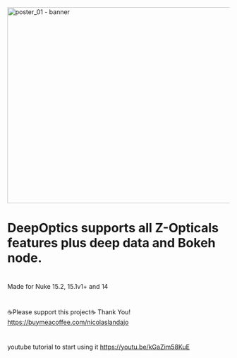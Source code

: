 <img width="1527" height="444" alt="poster_01 - banner" src="https://github.com/user-attachments/assets/b5594170-7a84-404b-92f7-d73e342d8a79" />

# DeepOptics supports all Z-Opticals features plus deep data and Bokeh node.

#
Made for Nuke 15.2, 15.1v1+ and 14

#
☕Please support this project☕ Thank You! https://buymeacoffee.com/nicolaslandajo

#
youtube tutorial to start using it
https://youtu.be/kGaZim58KuE

#
